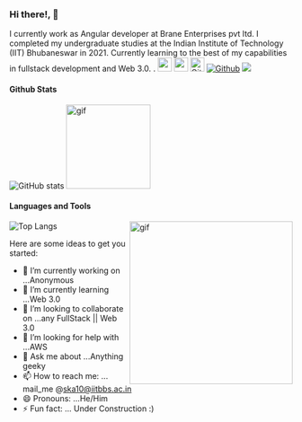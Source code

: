 ### Hi there!, 👋
I currently work as Angular developer at Brane Enterprises pvt ltd.  I completed my undergraduate studies at the Indian Institute of Technology (IIT) Bhubaneswar in 2021. 
Currently learning to the best of my capabilities in fullstack development and Web 3.0.
.
<a href="https://www.linkedin.com/in/shubham-kumar-agrawal-45311b171/"><img src="https://img.shields.io/badge/linkedin-%230077B5.svg?&style=for-the-badge&logo=linkedin&logoColor=white" height="25px"/></a>
<a href="mailto:ska10@iitbbs.ac.in"><img src="https://img.shields.io/badge/gmail-%23D14836.svg?&style=for-the-badge&logo=gmail&logoColor=white" height="25px"/></a>
<img src="https://media.giphy.com/media/du3J3cXyzhj75IOgvA/giphy.gif" alt="Github" height="25" />
  [![Github](https://img.shields.io/github/followers/seeubh5798?label=Follow&style=social)](https://github.com/seeubh5798)
  ![](https://visitor-badge.laobi.icu/badge?page_id=seeubh5798.seeubh5798)
  
#### Github Stats
![GitHub stats](https://github-readme-stats.vercel.app/api?username=seeubh5798&show_icons=true&title_color=ffffff&hide_border=true)
<img src="https://media.giphy.com/media/1fhj2RprUOpqCObj2J/giphy.gif" height="150" alt="gif"/>  

#### Languages and Tools
![Top Langs](https://github-readme-stats.vercel.app/api/top-langs/?username=seeubh5798&theme=vue&hide_border=true&show_icons=true)
<img align="right" alt="gif" src="https://miro.medium.com/max/1360/1*IRGHmiGsa16stedQvIaZfw.gif" height="290">





Here are some ideas to get you started:

- 🔭 I’m currently working on ...Anonymous
- 🌱 I’m currently learning ...Web 3.0
- 👯 I’m looking to collaborate on ...any FullStack || Web 3.0
- 🤔 I’m looking for help with ...AWS
- 💬 Ask me about ...Anything geeky
- 📫 How to reach me: ... mail_me @ska10@iitbbs.ac.in
- 😄 Pronouns: ...He/Him
- ⚡ Fun fact: ... Under Construction :)
